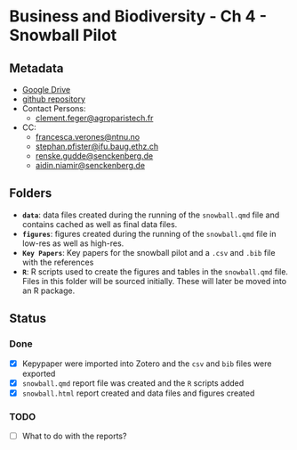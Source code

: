 # Business and Biodiversity - Ch 4 - Snowball Pilot

## Metadata

- [Google Drive](https://drive.google.com/drive/folders/12pNDoJEZFdjXgg6xh6c8INwdLUI-_Okw?usp=share_link)
- [github repository](https://github.com/rkrug/IPBES_BaB_Ch4-Snowball_Pilot_1)
- Contact Persons:
    - <clement.feger@agroparistech.fr>
- CC:
    - <francesca.verones@ntnu.no>
    - <stephan.pfister@ifu.baug.ethz.ch>
    - <renske.gudde@senckenberg.de>
    - <aidin.niamir@senckenberg.de>

## Folders

- **`data`**: data files created during the running of the `snowball.qmd` file and contains cached as well as final data files.
- **`figures`**: figures created during the running of the `snowball.qmd` file in low-res as well as high-res.
- **`Key Papers`**: Key papers for the snowball pilot and a `.csv` and `.bib` file with the references
- **`R`**: R scripts used to create the figures and tables in the `snowball.qmd` file. Files in this folder will be sourced initially. These will later be moved into an R package.

## Status
### Done
- [x] Kepypaper were imported into Zotero and the `csv` and `bib` files were exported
- [x] `snowball.qmd` report file was created and the `R` scripts added
- [x] `snowball.html` report created and data files and figures created

### TODO
- [ ] What to do with the reports?
